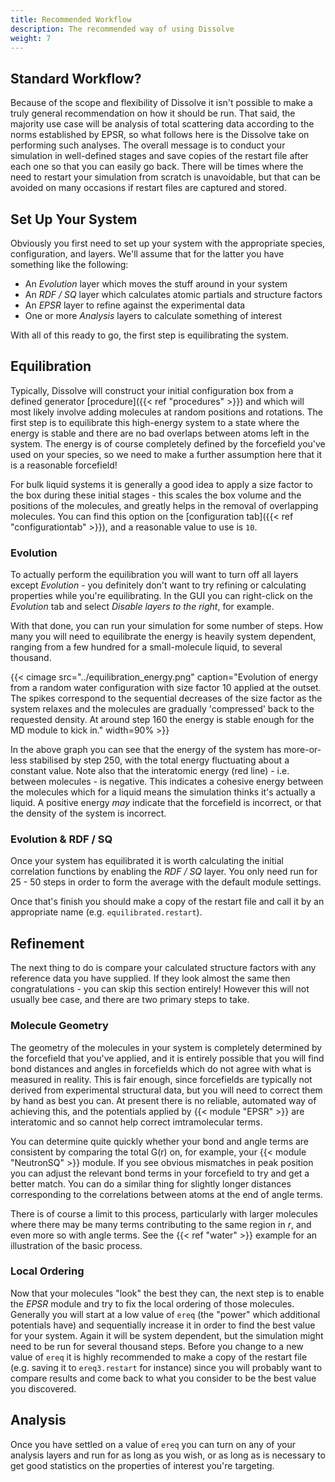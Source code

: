 ```yaml
---
title: Recommended Workflow
description: The recommended way of using Dissolve
weight: 7
---
```


## Standard Workflow?

Because of the scope and flexibility of Dissolve it isn't possible to make a truly general recommendation on how it should be run. That said, the majority use case will be analysis of total scattering data according to the norms established by EPSR, so what follows here is the Dissolve take on performing such analyses. The overall message is to conduct your simulation in well-defined stages and save copies of the restart file after each one so that you can easily go back. There will be times where the need to restart your simulation from scratch is unavoidable, but that can be avoided on many occasions if restart files are captured and stored.

## Set Up Your System

Obviously you first need to set up your system with the appropriate species, configuration, and layers. We'll assume that for the latter you have something like the following:

- An _Evolution_ layer which moves the stuff around in your system
- An _RDF / SQ_ layer which calculates atomic partials and structure factors
- An _EPSR_ layer to refine against the experimental data
- One or more _Analysis_ layers to calculate something of interest

With all of this ready to go, the first step is equilibrating the system.

## Equilibration

Typically, Dissolve will construct your initial configuration box from a defined generator [procedure]({{< ref "procedures" >}}) and which will most likely involve adding molecules at random positions and rotations. The first step is to equilibrate this high-energy system to a state where the energy is stable and there are no bad overlaps between atoms left in the system. The energy is of course completely defined by the forcefield you've used on your species, so we need to make a further assumption here that it is a reasonable forcefield!

For bulk liquid systems it is generally a good idea to apply a size factor to the box during these initial stages - this scales the box volume and the positions of the molecules, and greatly helps in the removal of overlapping molecules. You can find this option on the [configuration tab]({{< ref "configurationtab" >}}), and a reasonable value to use is `10`.

### Evolution

To actually perform the equilibration you will want to turn off all layers except _Evolution_ - you definitely don't want to try refining or calculating properties while you're equilibrating. In the GUI you can right-click on the _Evolution_ tab and select _Disable layers to the right_, for example.

With that done, you can run your simulation for some number of steps. How many you will need to equilibrate the energy is heavily system dependent, ranging from a few hundred for a small-molecule liquid, to several thousand.

{{< cimage src="../equilibration_energy.png" caption="Evolution of energy from a random water configuration with size factor 10 applied at the outset. The spikes correspond to the sequential decreases of the size factor as the system relaxes and the molecules are gradually 'compressed' back to the requested density. At around step 160 the energy is stable enough for the MD module to kick in." width=90% >}}

In the above graph you can see that the energy of the system has more-or-less stabilised by step 250, with the total energy fluctuating about a constant value. Note also that the interatomic energy (red line) - i.e. between molecules - is negative. This indicates a cohesive energy between the molecules which for a liquid means the simulation thinks it's actually a liquid. A positive energy _may_ indicate that the forcefield is incorrect, or that the density of the system is incorrect.  

### Evolution & RDF / SQ

Once your system has equilibrated it is worth calculating the initial correlation functions by enabling the _RDF / SQ_ layer. You only need run for 25 - 50 steps in order to form the average with the default module settings.

Once that's finish you should make a copy of the restart file and call it by an appropriate name (e.g. `equilibrated.restart`).

## Refinement

The next thing to do is compare your calculated structure factors with any reference data you have supplied. If they look almost the same then congratulations - you can skip this section entirely! However this will not usually bee case, and there are two primary steps to take.

### Molecule Geometry

The geometry of the molecules in your system is completely determined by the forcefield that you've applied, and it is entirely possible that you will find bond distances and angles in forcefields which do not agree with what is measured in reality. This is fair enough, since forcefields are typically not derived from experimental structural data, but you will need to correct them by hand as best you can. At present there is no reliable, automated way of achieving this, and the potentials applied by {{< module "EPSR" >}} are interatomic and so cannot help correct imtramolecular terms.

You can determine quite quickly whether your bond and angle terms are consistent by comparing the total G(r) on, for example, your {{< module "NeutronSQ" >}} module. If you see obvious mismatches in peak position you can adjust the relevant bond terms in your forcefield to try and get a better match. You can do a similar thing for slightly longer distances corresponding to the correlations between atoms at the end of angle terms.

There is of course a limit to this process, particularly with larger molecules where there may be many terms contributing to the same region in $r$, and even more so with angle terms. See the {{< ref "water" >}} example for an illustration of the basic process.

### Local Ordering

Now that your molecules "look" the best they can, the next step is to enable the _EPSR_ module and try to fix the local ordering of those molecules. Generally you will start at a low value of `ereq` (the "power" which additional potentials have) and sequentially increase it in order to find the best value for your system. Again it will be system dependent, but the simulation might need to be run for several thousand steps. Before you change to a new value of `ereq` it is highly recommended to make a copy of the restart file (e.g. saving it to `ereq3.restart` for instance) since you will probably want to compare results and come back to what you consider to be the best value you discovered.

## Analysis

Once you have settled on a value of `ereq` you can turn on any of your analysis layers and run for as long as you wish, or as long as is necessary to get good statistics on the properties of interest you're targeting.

